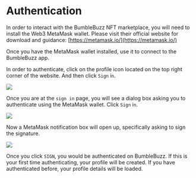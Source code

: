 # Authentication

In order to interact with the BumbleBuzz NFT marketplace, you will need to install the Web3 MetaMask wallet. Please visit their official website for download and guidance: [https://metamask.io/](https://metamask.io/)

Once you have the MetaMask wallet installed, use it to connect to the BumbleBuzz app.

In order to authenticate, click on the profile icon located on the top right corner of the website. And then click `Sign` i`n`.

![](../.gitbook/assets/auth\_1.png)

Once you are at the `sign in` page, you will see a dialog box asking you to authenticate using the MetaMask wallet. Click `Sign` i`n`.

![](../.gitbook/assets/auth\_2.png)

Now a MetaMask notification box will open up, specifically asking to sign the signature.

![](../.gitbook/assets/auth\_3.png)

Once you click `SIGN`, you would be authenticated on BumbleBuzz. If this is your first time authenticating, your profile will be created. If you have authenticated before, your profile details will be loaded.
